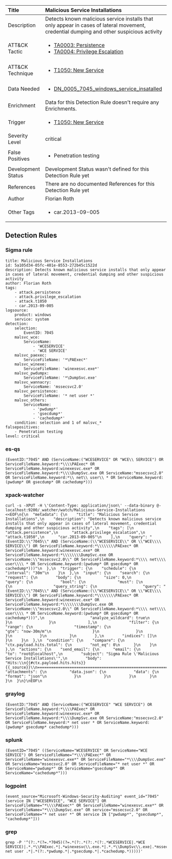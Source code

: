 | Title                | Malicious Service Installations                                                                                                                                                 |
|:---------------------|:------------------------------------------------------------------------------------------------------------------------------------------------------------|
| Description          | Detects known malicious service installs that only appear in cases of lateral movement, credential dumping and other suspicious activity                                                                                                                                           |
| ATT&amp;CK Tactic    |  <ul><li>[TA0003: Persistence](https://attack.mitre.org/tactics/TA0003)</li><li>[TA0004: Privilege Escalation](https://attack.mitre.org/tactics/TA0004)</li></ul>  |
| ATT&amp;CK Technique | <ul><li>[T1050: New Service](https://attack.mitre.org/techniques/T1050)</li></ul>  |
| Data Needed          | <ul><li>[DN_0005_7045_windows_service_insatalled](../Data_Needed/DN_0005_7045_windows_service_insatalled.md)</li></ul>  |
| Enrichment           |  Data for this Detection Rule doesn't require any Enrichments.  |
| Trigger              | <ul><li>[T1050: New Service](../Triggers/T1050.md)</li></ul>  |
| Severity Level       | critical |
| False Positives      | <ul><li>Penetration testing</li></ul>  |
| Development Status   |  Development Status wasn't defined for this Detection Rule yet  |
| References           |  There are no documented References for this Detection Rule yet  |
| Author               | Florian Roth |
| Other Tags           | <ul><li>car.2013-09-005</li></ul> | 

## Detection Rules

### Sigma rule

```
title: Malicious Service Installations
id: 5a105d34-05fc-401e-8553-272b45c1522d
description: Detects known malicious service installs that only appear in cases of lateral movement, credential dumping and other suspicious activity
author: Florian Roth
tags:
    - attack.persistence
    - attack.privilege_escalation
    - attack.t1050
    - car.2013-09-005
logsource:
    product: windows
    service: system
detection:
    selection:
        EventID: 7045
    malsvc_wce:
        ServiceName: 
            - 'WCESERVICE'
            - 'WCE SERVICE'
    malsvc_paexec:
        ServiceFileName: '*\PAExec*'
    malsvc_winexe:
        ServiceFileName: 'winexesvc.exe*'
    malsvc_pwdumpx:
        ServiceFileName: '*\DumpSvc.exe'
    malsvc_wannacry:
        ServiceName: 'mssecsvc2.0'
    malsvc_persistence:
        ServiceFileName: '* net user *'
    malsvc_others:
        ServiceName:
            - 'pwdump*'
            - 'gsecdump*'
            - 'cachedump*'
    condition: selection and 1 of malsvc_*
falsepositives: 
    - Penetration testing
level: critical

```





### es-qs
    
```
(EventID:"7045" AND (ServiceName:("WCESERVICE" OR "WCE\\ SERVICE") OR ServiceFileName.keyword:*\\\\PAExec* OR ServiceFileName.keyword:winexesvc.exe* OR ServiceFileName.keyword:*\\\\DumpSvc.exe OR ServiceName:"mssecsvc2.0" OR ServiceFileName.keyword:*\\ net\\ user\\ * OR ServiceName.keyword:(pwdump* OR gsecdump* OR cachedump*)))
```


### xpack-watcher
    
```
curl -s -XPUT -H \'Content-Type: application/json\' --data-binary @- localhost:9200/_watcher/watch/Malicious-Service-Installations <<EOF\n{\n  "metadata": {\n    "title": "Malicious Service Installations",\n    "description": "Detects known malicious service installs that only appear in cases of lateral movement, credential dumping and other suspicious activity",\n    "tags": [\n      "attack.persistence",\n      "attack.privilege_escalation",\n      "attack.t1050",\n      "car.2013-09-005"\n    ],\n    "query": "(EventID:\\"7045\\" AND (ServiceName:(\\"WCESERVICE\\" OR \\"WCE\\\\ SERVICE\\") OR ServiceFileName.keyword:*\\\\\\\\PAExec* OR ServiceFileName.keyword:winexesvc.exe* OR ServiceFileName.keyword:*\\\\\\\\DumpSvc.exe OR ServiceName:\\"mssecsvc2.0\\" OR ServiceFileName.keyword:*\\\\ net\\\\ user\\\\ * OR ServiceName.keyword:(pwdump* OR gsecdump* OR cachedump*)))"\n  },\n  "trigger": {\n    "schedule": {\n      "interval": "30m"\n    }\n  },\n  "input": {\n    "search": {\n      "request": {\n        "body": {\n          "size": 0,\n          "query": {\n            "bool": {\n              "must": [\n                {\n                  "query_string": {\n                    "query": "(EventID:\\"7045\\" AND (ServiceName:(\\"WCESERVICE\\" OR \\"WCE\\\\ SERVICE\\") OR ServiceFileName.keyword:*\\\\\\\\PAExec* OR ServiceFileName.keyword:winexesvc.exe* OR ServiceFileName.keyword:*\\\\\\\\DumpSvc.exe OR ServiceName:\\"mssecsvc2.0\\" OR ServiceFileName.keyword:*\\\\ net\\\\ user\\\\ * OR ServiceName.keyword:(pwdump* OR gsecdump* OR cachedump*)))",\n                    "analyze_wildcard": true\n                  }\n                }\n              ],\n              "filter": {\n                "range": {\n                  "timestamp": {\n                    "gte": "now-30m/m"\n                  }\n                }\n              }\n            }\n          }\n        },\n        "indices": []\n      }\n    }\n  },\n  "condition": {\n    "compare": {\n      "ctx.payload.hits.total": {\n        "not_eq": 0\n      }\n    }\n  },\n  "actions": {\n    "send_email": {\n      "email": {\n        "to": "root@localhost",\n        "subject": "Sigma Rule \'Malicious Service Installations\'",\n        "body": "Hits:\\n{{#ctx.payload.hits.hits}}{{_source}}\\n================================================================================\\n{{/ctx.payload.hits.hits}}",\n        "attachments": {\n          "data.json": {\n            "data": {\n              "format": "json"\n            }\n          }\n        }\n      }\n    }\n  }\n}\nEOF\n
```


### graylog
    
```
(EventID:"7045" AND (ServiceName:("WCESERVICE" "WCE SERVICE") OR ServiceFileName.keyword:*\\\\PAExec* OR ServiceFileName.keyword:winexesvc.exe* OR ServiceFileName.keyword:*\\\\DumpSvc.exe OR ServiceName:"mssecsvc2.0" OR ServiceFileName.keyword:* net user * OR ServiceName.keyword:(pwdump* gsecdump* cachedump*)))
```


### splunk
    
```
(EventID="7045" ((ServiceName="WCESERVICE" OR ServiceName="WCE SERVICE") OR ServiceFileName="*\\\\PAExec*" OR ServiceFileName="winexesvc.exe*" OR ServiceFileName="*\\\\DumpSvc.exe" OR ServiceName="mssecsvc2.0" OR ServiceFileName="* net user *" OR (ServiceName="pwdump*" OR ServiceName="gsecdump*" OR ServiceName="cachedump*")))
```


### logpoint
    
```
(event_source="Microsoft-Windows-Security-Auditing" event_id="7045" (service IN ["WCESERVICE", "WCE SERVICE"] OR ServiceFileName="*\\\\PAExec*" OR ServiceFileName="winexesvc.exe*" OR ServiceFileName="*\\\\DumpSvc.exe" OR service="mssecsvc2.0" OR ServiceFileName="* net user *" OR service IN ["pwdump*", "gsecdump*", "cachedump*"]))
```


### grep
    
```
grep -P '^(?:.*(?=.*7045)(?=.*(?:.*(?:.*(?:.*WCESERVICE|.*WCE SERVICE)|.*.*\\PAExec.*|.*winexesvc\\.exe.*|.*.*\\DumpSvc\\.exe|.*mssecsvc2\\.0|.*.* net user .*|.*(?:.*pwdump.*|.*gsecdump.*|.*cachedump.*)))))'
```



